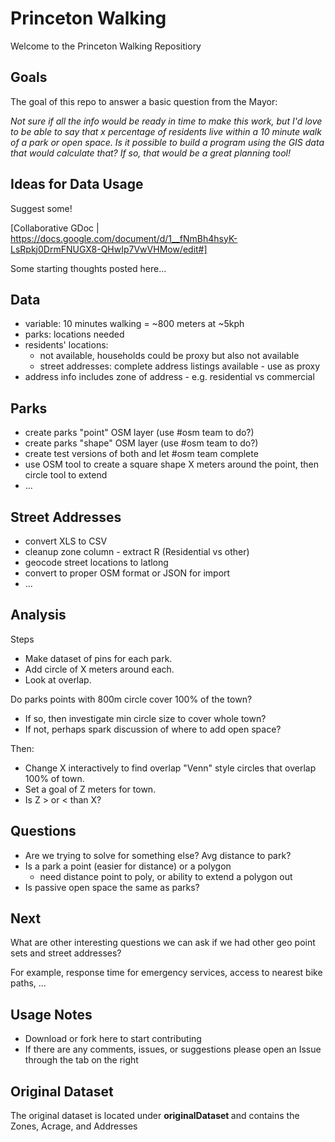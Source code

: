 # Princeton Walking

Welcome to the Princeton Walking Repositiory

## Goals
The goal of this repo to answer a basic question from the Mayor:

<i> Not sure if all the info would be ready in time to make this work, but I'd love to be able to say that x percentage of residents live within a 10 minute walk of a park or open space. Is it possible to build a program using the GIS data that would calculate that? If so, that would be a great planning tool! </i>

## Ideas for Data Usage
Suggest some!

[Collaborative GDoc | https://docs.google.com/document/d/1__fNmBh4hsyK-LsRpkj0DrmFNUGX8-QHwIp7VwVHMow/edit#]

Some starting thoughts posted here...

## Data
- variable: 10 minutes walking = ~800 meters at ~5kph
- parks: locations needed
- residents' locations: 
  - not available, households could be proxy but also not available
  - street addresses: complete address listings available - use as proxy
- address info includes zone of address - e.g. residential vs commercial

## Parks
- create parks "point" OSM layer (use #osm team to do?)
- create parks "shape" OSM layer (use #osm team to do?)
- create test versions of both and let #osm team complete
- use OSM tool to create a square shape X meters around the point, then circle tool to extend
- ...

## Street Addresses
- convert XLS to CSV
- cleanup zone column - extract R (Residential vs other)
- geocode street locations to latlong
- convert to proper OSM format or JSON for import
- ...

## Analysis
Steps

- Make dataset of pins for each park.
- Add circle of X meters around each.
- Look at overlap.

Do parks points with 800m circle cover 100% of the town? 
  - If so, then investigate min circle size to cover whole town?
  - If not, perhaps spark discussion of where to add open space?

Then:
- Change X interactively to find overlap "Venn" style circles that overlap 100% of town.
- Set a goal of Z meters for town.
-  Is Z > or < than X?

## Questions
- Are we trying to solve for something else? Avg distance to park?
- Is a park a point (easier for distance) or a polygon
   - need distance point to poly, or ability to extend a polygon out 
- Is passive open space the same as parks?

## Next
What are other interesting questions we can ask if we had other geo point sets and street addresses? 

For example, response time for emergency services, access to nearest bike paths, ...

## Usage Notes
- Download or fork here to start contributing
- If there are any comments, issues, or suggestions please open an Issue through the tab on the right

## Original Dataset
The original dataset is located under <b> originalDataset </b> and contains the Zones, Acrage, and Addresses

